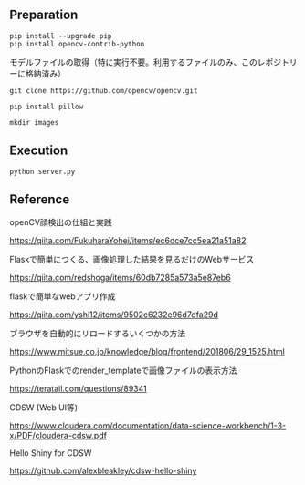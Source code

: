 ## Preparation

```
pip install --upgrade pip
pip install opencv-contrib-python
```

モデルファイルの取得（特に実行不要。利用するファイルのみ、このレポジトリーに格納済み）
```
git clone https://github.com/opencv/opencv.git
```

```
pip install pillow
```

```
mkdir images
```

## Execution

```
python server.py
```

## Reference

openCV顔検出の仕組と実践

https://qiita.com/FukuharaYohei/items/ec6dce7cc5ea21a51a82

Flaskで簡単につくる、画像処理した結果を見るだけのWebサービス

https://qiita.com/redshoga/items/60db7285a573a5e87eb6

flaskで簡単なwebアプリ作成

https://qiita.com/yshi12/items/9502c6232e96d7dfa29d

ブラウザを自動的にリロードするいくつかの方法

https://www.mitsue.co.jp/knowledge/blog/frontend/201806/29_1525.html

PythonのFlaskでのrender_templateで画像ファイルの表示方法

https://teratail.com/questions/89341

CDSW (Web UI等)

https://www.cloudera.com/documentation/data-science-workbench/1-3-x/PDF/cloudera-cdsw.pdf

Hello Shiny for CDSW

https://github.com/alexbleakley/cdsw-hello-shiny
